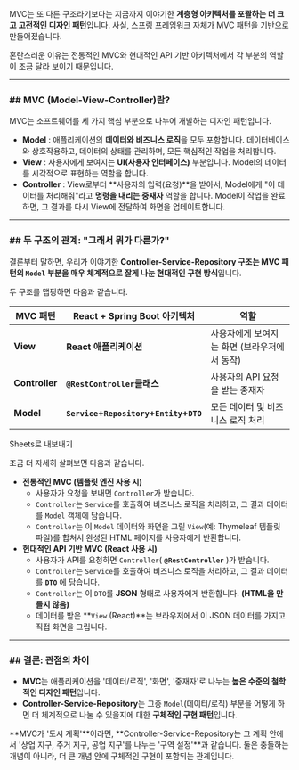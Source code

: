 
MVC는 또 다른 구조라기보다는 지금까지 이야기한 **계층형 아키텍처를 포괄하는 더 크고 고전적인 디자인 패턴**입니다. 사실, 스프링 프레임워크 자체가 MVC 패턴을 기반으로 만들어졌습니다.

혼란스러운 이유는 전통적인 MVC와 현대적인 API 기반 아키텍처에서 각 부분의 역할이 조금 달라 보이기 때문입니다.

---

### ## MVC (Model-View-Controller)란?

MVC는 소프트웨어를 세 가지 핵심 부분으로 나누어 개발하는 디자인 패턴입니다.

* **Model** : 애플리케이션의 **데이터와 비즈니스 로직**을 모두 포함합니다. 데이터베이스와 상호작용하고, 데이터의 상태를 관리하며, 모든 핵심적인 작업을 처리합니다.
* **View** : 사용자에게 보여지는 **UI(사용자 인터페이스)** 부분입니다. Model의 데이터를 시각적으로 표현하는 역할을 합니다.
* **Controller** : View로부터 **사용자의 입력(요청)**을 받아서, Model에게 "이 데이터를 처리해줘"라고 **명령을 내리는 중재자** 역할을 합니다. Model이 작업을 완료하면, 그 결과를 다시 View에 전달하여 화면을 업데이트합니다.

---

### ## 두 구조의 관계: "그래서 뭐가 다른가?"

결론부터 말하면, 우리가 이야기한 **Controller-Service-Repository 구조는 MVC 패턴의 `Model` 부분을 매우 체계적으로 잘게 나눈 현대적인 구현 방식**입니다.

두 구조를 맵핑하면 다음과 같습니다.

| MVC 패턴             | React + Spring Boot 아키텍처                            | 역할                                         |
| -------------------- | ------------------------------------------------------- | -------------------------------------------- |
| **View**       | **React 애플리케이션**                            | 사용자에게 보여지는 화면 (브라우저에서 동작) |
| **Controller** | **`@RestController`클래스**                     | 사용자의 API 요청을 받는 중재자              |
| **Model**      | **`Service`+`Repository`+`Entity`+`DTO`** | 모든 데이터 및 비즈니스 로직 처리            |

Sheets로 내보내기

조금 더 자세히 살펴보면 다음과 같습니다.

* **전통적인 MVC (템플릿 엔진 사용 시)**
  * 사용자가 요청을 보내면 `Controller`가 받습니다.
  * `Controller`는 `Service`를 호출하여 비즈니스 로직을 처리하고, 그 결과 데이터를 `Model` 객체에 담습니다.
  * `Controller`는 이 `Model` 데이터와 화면을 그릴 `View`(예: Thymeleaf 템플릿 파일)를 합쳐서 완성된 HTML 페이지를 사용자에게 반환합니다.
* **현대적인 API 기반 MVC (React 사용 시)**
  * 사용자가 API를 요청하면 `Controller`( **`@RestController`** )가 받습니다.
  * `Controller`는 `Service`를 호출하여 비즈니스 로직을 처리하고, 그 결과 데이터를 **`DTO`** 에 담습니다.
  * `Controller`는 이 `DTO`를 **JSON** 형태로 사용자에게 반환합니다. **(HTML을 만들지 않음)**
  * 데이터를 받은 **`View` (React)**는 브라우저에서 이 JSON 데이터를 가지고 직접 화면을 그립니다.

---

### ## 결론: 관점의 차이

* **MVC**는 애플리케이션을 '데이터/로직', '화면', '중재자'로 나누는 **높은 수준의 철학적인 디자인 패턴**입니다.
* **Controller-Service-Repository**는 그중 `Model`(데이터/로직) 부분을 어떻게 하면 더 체계적으로 나눌 수 있을지에 대한 **구체적인 구현 패턴**입니다.

**MVC가 '도시 계획'**이라면, **Controller-Service-Repository는 그 계획 안에서 '상업 지구, 주거 지구, 공업 지구'를 나누는 '구역 설정'**과 같습니다. 둘은 충돌하는 개념이 아니라, 더 큰 개념 안에 구체적인 구현이 포함되는 관계입니다.
